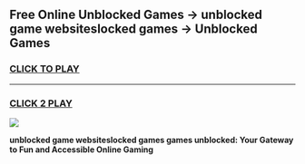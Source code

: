 
## Free Online Unblocked Games → unblocked game websiteslocked games → Unblocked Games
<h3>
<a href="https://premium.freeplayer.one?title=unblocked_game_websiteslocked_games&ref=21F">CLICK TO PLAY</a></h3>
<hr>

<h3>
<a href="https://premium.freeplayer.one?title=unblocked_game_websiteslocked_games&ref=21F">CLICK 2 PLAY</a>
  
</h3>

<a href="https://premium.freeplayer.one?title=unblocked_game_websiteslocked_games&ref=21F/"><img src="https://clearcache.store/games.png"></a>


**unblocked game websiteslocked games games unblocked: Your Gateway to Fun and Accessible Online Gaming**
